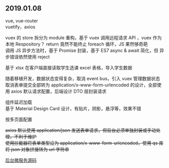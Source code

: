 ## 2019.01.08

vue, vue-router  
vuetify，axios

vuex 的 store 拆分为 module
重构，基于 vuex 调用远程请求 API ，vuex 作为本地 Respository？
return 竟然不能终止 foreach 循环，JS 果然够奇葩  
调用 JS 异步方法时，基于 Promise 封装，基于 ES7 async & await 简化，但 异步错误依然使用 reject

基于 xlsx 在客户端直接读取学生选课 excel 表格，导入学生数据

随着移植开发，数据状态变得复杂，取消 event bus，引入 vuex 管理数据状态
取消表单提交全部转为 application/x-www-form-urlencoded 的设计，全部使用 axios 默认请求配置，后端设计 DTO 层封装请求

组件延迟加载  
基于 Material Design Card 设计，有贴片，阴影，悬浮等，效果不错

按多页面配置

~~axios 默认使用 application/json 发送表单请求，但后台必须单独封装或手动处理，不利于维护  
使用拦截器将表单类型设为 application/x-www-form-urlencoded，使用 qs 库将 json 对象拼接转为 url 字符串~~

[后台微服务源码](https://github.com/bwhyman/Courses)
